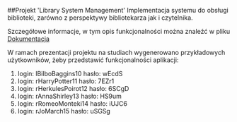 ##Projekt 'Library System Management'
Implementacja systemu do obsługi biblioteki, zarówno z perspektywy bibliotekarza jak i czytelnika.

Szczegółowe informacje, w tym opis funkcjonalności można znaleźć w pliku [Dokumentacja](https://github.com/malgosiam2/Library-System-Management/blob/master/Dokumentacja.docx)

W ramach prezentacji projektu na studiach wygenerowano przykładowych użytkowników, żeby przedstawić funkcjonalności aplikacji:
1. login: lBilboBaggins10 hasło: wEcdS
2. login: rHarryPotter11 hasło: 7EZr1
3. login: rHerkulesPoirot12 hasło: 6SCgD
4. login: rAnnaShirley13 hasło: HS9um
5. login: rRomeoMonteki14 hasło: iUJC6
1. login: rJoMarch15 hasło: uSGSg
